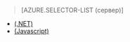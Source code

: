 ﻿> [AZURE.SELECTOR-LIST (сервер)]
- [(.NET)](/ru-ru/documentation/articles/mobile-services-dotnet-backend-schedule-recurring-tasks/)
- [(Javascript)](/ru-ru/documentation/articles/mobile-services-schedule-recurring-tasks/)
